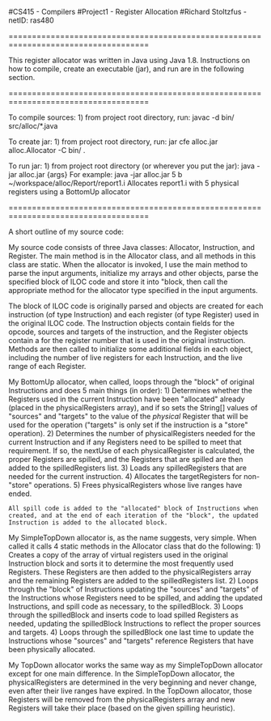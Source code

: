 #CS415 - Compilers
#Project1 - Register Allocation
#Richard Stoltzfus - netID: ras480

====================================================================================

This register allocator was written in Java using Java 1.8. Instructions on how
to compile, create an executable (jar), and run are in the following section.

====================================================================================

To compile sources:
	1) from project root directory, run:
		javac -d bin/ src/alloc/*.java

To create jar:
	1) from project root directory, run:
		jar cfe alloc.jar alloc.Allocator -C bin/ .

To run jar:
	1) from project root directory (or wherever you put the jar):
		java -jar alloc.jar {args}
	For example:
		java -jar alloc.jar 5 b ~/workspace/alloc/Report/report1.i
	Allocates report1.i with 5 physical registers using a BottomUp allocator 

====================================================================================

A short outline of my source code:

My source code consists of three Java classes: Allocator, Instruction, and Register.
The main method is in the Allocator class, and all methods in this class are static.
When the allocator is invoked, I use the main method to parse the input arguments,
initialize my arrays and other objects, parse the specified block of ILOC code and 
store it into "block, then call the appropriate method for the allocator type 
specified in the input arguments.

The block of ILOC code is originally parsed and objects are created for each 
instruction (of type Instruction) and each register (of type Register) used in the 
original ILOC code. The Instruction objects contain fields for the opcode, sources 
and targets of the instruction, and the Register objects contain a for the 
register number that is used in the original instruction. Methods are then called 
to initialize some additional fields in each object, including the number of live 
registers for each Instruction, and the live range of each Register.

My BottomUp allocator, when called, loops through the "block" of original 
Instructions and does 5 main things (in order):
	1) Determines whether the Registers used in the current Instruction have 
	 been "allocated" already (placed in the physicalRegisters array), and if 
	 so sets the String[] values of "sources" and "targets" to the value of 
	 the *physical* Register that will be used for the operation ("targets" 
	 is only set if the instruction is a "store" operation).
	2) Determines the number of physicalRegisters needed for the current 
	 Instruction and if any Registers need to be spilled to meet that 
	 requirement. If so, the nextUse of each physicalRegister is calculated, 
	 the proper Registers are spilled, and the Registers that are spilled are 
	 then added to the spilledRegisters list.
	3) Loads any spilledRegisters that are needed for the current instruction.
	4) Allocates the targetRegisters for non-"store" operations.
	5) Frees physicalRegisters whose live ranges have ended.

	All spill code is added to the "allocated" block of Instructions when 
	created, and at the end of each iteration of the "block", the updated
	Instruction is added to the allocated block.
	
My SimpleTopDown allocator is, as the name suggests, very simple. When called it 
calls 4 static methods in the Allocator class that do the following:
	1) Creates a copy of the array of virtual registers used in the original 
	 Instruction block and sorts it to determine the most frequently used 
	 Registers. These Registers are then added to the physicalRegisters array 
	 and the remaining Registers are added to the spilledRegisters list.
	2) Loops through the "block" of Instructions updating the "sources" and 
	 "targets" of the Instructions whose Registers need to be spilled, and
	 adding the updated Instructions, and spill code as necessary, to the 
	 spilledBlock.
	3) Loops through the spilledBlock and inserts code to load spilled 
	 Registers as needed, updating the spilledBlock Instructions to reflect 
	 the proper sources and targets.
	4) Loops through the spilledBlock one last time to update the Instructions 
	 whose "sources" and "targets" reference Registers that have been 
	 physically allocated.

My TopDown allocator works the same way as my SimpleTopDown allocator except for 
one main difference. In the SimpleTopDown allocator, the physicalRegisters are 
determined in the very beginning and never change, even after their live ranges 
have expired. In the TopDown allocator, those Registers will be removed from the 
physicalRegisters array and new Registers will take their place (based on the 
given spilling heuristic).
